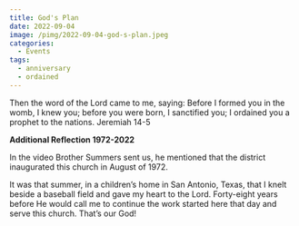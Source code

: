```yaml
---
title: God's Plan
date: 2022-09-04
image: /pimg/2022-09-04-god-s-plan.jpeg
categories:
  - Events
tags:
  - anniversary
  - ordained
---
```


<p>Then the word of the Lord came to me, saying: Before I formed you in the womb, I knew you; before you were born, I sanctified you; I ordained you a prophet to the nations. Jeremiah 14-5</p><p><b>Additional Reflection 1972-2022</b></p><p>In the video Brother Summers sent us, he mentioned that the district inaugurated this church in August of 1972. </p><p>It was that summer, in a children’s home in San Antonio, Texas, that I knelt beside a baseball field and gave my heart to the Lord. Forty-eight years before He would call me to continue the work started here that day and serve this church. That’s our God!</p>

